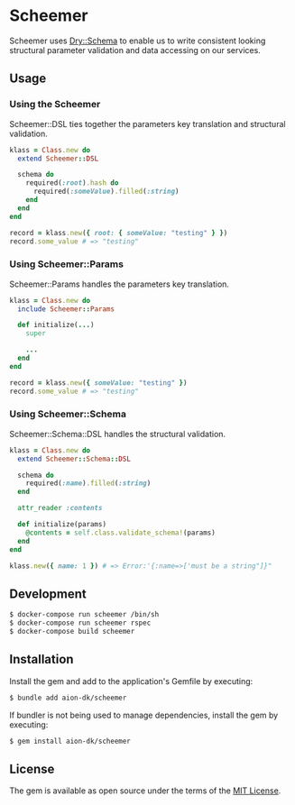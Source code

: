 # Scheemer

Scheemer uses [Dry::Schema](https://github.com/dry-rb/dry-schema) to
enable us to write consistent looking structural parameter validation
and data accessing on our services.

## Usage

### Using the Scheemer

Scheemer::DSL ties together the parameters key translation and
structural validation.

```ruby
klass = Class.new do
  extend Scheemer::DSL

  schema do
    required(:root).hash do
      required(:someValue).filled(:string)
    end
  end
end

record = klass.new({ root: { someValue: "testing" } })
record.some_value # => "testing"
```

### Using Scheemer::Params

Scheemer::Params handles the parameters key translation.

```ruby
klass = Class.new do
  include Scheemer::Params

  def initialize(...)
    super

    ...
  end
end

record = klass.new({ someValue: "testing" })
record.some_value # => "testing"
```

### Using Scheemer::Schema

Scheemer::Schema::DSL handles the structural validation.

```ruby
klass = Class.new do
  extend Scheemer::Schema::DSL

  schema do
    required(:name).filled(:string)
  end

  attr_reader :contents

  def initialize(params)
    @contents = self.class.validate_schema!(params)
  end
end

klass.new({ name: 1 }) # => Error:'{:name=>['must be a string"]}"
```

## Development

```bash
$ docker-compose run scheemer /bin/sh
$ docker-compose run scheemer rspec
$ docker-compose build scheemer
```

## Installation

Install the gem and add to the application's Gemfile by executing:

```bash
$ bundle add aion-dk/scheemer
```

If bundler is not being used to manage dependencies, install the gem by executing:

```bash
$ gem install aion-dk/scheemer
```

## License

The gem is available as open source under the terms of the [MIT License](https://opensource.org/licenses/MIT).
